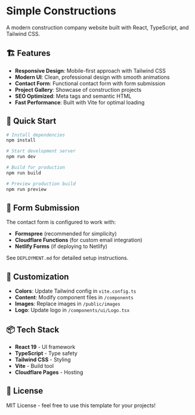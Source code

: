 # Simple Constructions

A modern construction company website built with React, TypeScript, and Tailwind CSS.

## 🏗️ Features

- **Responsive Design**: Mobile-first approach with Tailwind CSS
- **Modern UI**: Clean, professional design with smooth animations
- **Contact Form**: Functional contact form with form submission
- **Project Gallery**: Showcase of construction projects
- **SEO Optimized**: Meta tags and semantic HTML
- **Fast Performance**: Built with Vite for optimal loading

## 🚀 Quick Start

```bash
# Install dependencies
npm install

# Start development server
npm run dev

# Build for production
npm run build

# Preview production build
npm run preview
```

## 📧 Form Submission

The contact form is configured to work with:
- **Formspree** (recommended for simplicity)
- **Cloudflare Functions** (for custom email integration)
- **Netlify Forms** (if deploying to Netlify)

See `DEPLOYMENT.md` for detailed setup instructions.

## 🎨 Customization

- **Colors**: Update Tailwind config in `vite.config.ts`
- **Content**: Modify component files in `/components`
- **Images**: Replace images in `/public/images`
- **Logo**: Update logo in `/components/ui/Logo.tsx`

## 📦 Tech Stack

- **React 19** - UI framework
- **TypeScript** - Type safety
- **Tailwind CSS** - Styling
- **Vite** - Build tool
- **Cloudflare Pages** - Hosting

## 📄 License

MIT License - feel free to use this template for your projects!
